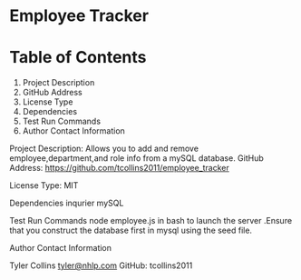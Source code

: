 # Employee Tracker
# Table of Contents
1. Project Description
2. GitHub Address
3. License Type
4. Dependencies
5. Test Run Commands
6. Author Contact Information

Project Description:
Allows you to add and remove employee,department,and role info from a mySQL database.
GitHub Address: https://github.com/tcollins2011/employee_tracker

License Type:
MIT

Dependencies
inqurier
mySQL

Test Run Commands
node employee.js in bash to launch the server .Ensure that you construct the database first in mysql using the seed file.


Author Contact Information

Tyler Collins
tyler@nhlp.com
GitHub: tcollins2011

